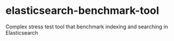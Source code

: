 # elasticsearch-benchmark-tool
Complex stress test tool that benchmark indexing and searching in Elasticsearch

